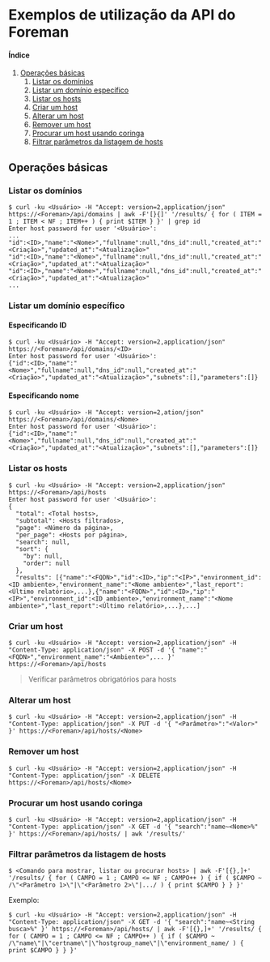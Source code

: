 # Exemplos de utilização da API do Foreman

#### Índice

1. [Operações básicas](#operações-básicas)
	1. [Listar os domínios](#listar-os-domínios)
	1. [Listar um domínio específico](#listar-um-domínio-específico)
	1. [Listar os hosts](#listar-os-hosts)
	1. [Criar um host](#criar-um-host)
	1. [Alterar um host](#alterar-um-host)
	1. [Remover um host](#remover-um-host)
	1. [Procurar um host usando coringa](#procurar-um-host-usando-coringa)
	1. [Filtrar parâmetros da listagem de hosts](#filtrar-parâmetros-da-listagem-de-hosts)

## Operações básicas

### Listar os domínios

```
$ curl -ku <Usuário> -H "Accept: version=2,application/json" https://<Foreman>/api/domains | awk -F'[}{]' '/results/ { for ( ITEM = 1 ; ITEM < NF ; ITEM++ ) { print $ITEM } }' | grep id
Enter host password for user '<Usuário>':
...
"id":<ID>,"name":"<Nome>","fullname":null,"dns_id":null,"created_at":"<Criação>","updated_at":"<Atualização>"
"id":<ID>,"name":"<Nome>","fullname":null,"dns_id":null,"created_at":"<Criação>","updated_at":"<Atualização>"
"id":<ID>,"name":"<Nome>","fullname":null,"dns_id":null,"created_at":"<Criação>","updated_at":"<Atualização>"
...
```

### Listar um domínio específico

#### Especificando ID

```
$ curl -ku <Usuário> -H "Accept: version=2,application/json" https://<Foreman>/api/domains/<ID>
Enter host password for user '<Usuário>':
{"id":<ID>,"name":"<Nome>","fullname":null,"dns_id":null,"created_at":"<Criação>","updated_at":"<Atualização>","subnets":[],"parameters":[]}
```

#### Especificando nome

```
$ curl -ku <Usuário> -H "Accept: version=2,ation/json" https://<Foreman>/api/domains/<Nome>
Enter host password for user '<Usuário>':
{"id":<ID>,"name":"<Nome>","fullname":null,"dns_id":null,"created_at":"<Criação>","updated_at":"<Atualização>","subnets":[],"parameters":[]}
```

### Listar os hosts

```
$ curl -ku <Usuário> -H "Accept: version=2,application/json" https://<Foreman>/api/hosts
Enter host password for user '<Usuário>':
{
  "total": <Total hosts>,
  "subtotal": <Hosts filtrados>,
  "page": <Número da página>,
  "per_page": <Hosts por página>,
  "search": null,
  "sort": {
    "by": null,
    "order": null
  },
  "results": [{"name":"<FQDN>","id":<ID>,"ip":"<IP>","environment_id":<ID ambiente>,"environment_name":"<Nome ambiente>","last_report":<Último relatório>,...},{"name":"<FQDN>","id":<ID>,"ip":"<IP>","environment_id":<ID ambiente>,"environment_name":"<Nome ambiente>","last_report":<Último relatório>,...},...]
```

### Criar um host

```
$ curl -ku <Usuário> -H "Accept: version=2,application/json" -H "Content-Type: application/json" -X POST -d '{ "name":"<FQDN>","environment_name":"<Ambiente>",... }' https://<Foreman>/api/hosts
```

> Verificar parâmetros obrigatórios para hosts

### Alterar um host

```
$ curl -ku <Usuário> -H "Accept: version=2,application/json" -H "Content-Type: application/json" -X PUT -d '{ "<Parâmetro>":"<Valor>" }' https://<Foreman>/api/hosts/<Nome>
```

### Remover um host

```
$ curl -ku <Usuário> -H "Accept: version=2,application/json" -H "Content-Type: application/json" -X DELETE https://<Foreman>/api/hosts/<Nome>
```

### Procurar um host usando coringa

```
$ curl -ku <Usuário> -H "Accept: version=2,application/json" -H "Content-Type: application/json" -X GET -d '{ "search":"name~<Nome>%" }' https://<Foreman>/api/hosts/ | awk '/results/'
```

### Filtrar parâmetros da listagem de hosts

```
$ <Comando para mostrar, listar ou procurar hosts> | awk -F'[{},]+' '/results/ { for ( CAMPO = 1 ; CAMPO <= NF ; CAMPO++ ) { if ( $CAMPO ~ /\"<Parâmetro 1>\"|\"<Parâmetro 2>\"|.../ ) { print $CAMPO } } }'
```

Exemplo:

```
$ curl -ku <Usuário> -H "Accept: version=2,application/json" -H "Content-Type: application/json" -X GET -d '{ "search":"name~<String busca>%" }' https://<Foreman>/api/hosts/ | awk -F'[{},]+' '/results/ { for ( CAMPO = 1 ; CAMPO <= NF ; CAMPO++ ) { if ( $CAMPO ~ /\"name\"|\"certname\"|\"hostgroup_name\"|\"environment_name/ ) { print $CAMPO } } }'
```
